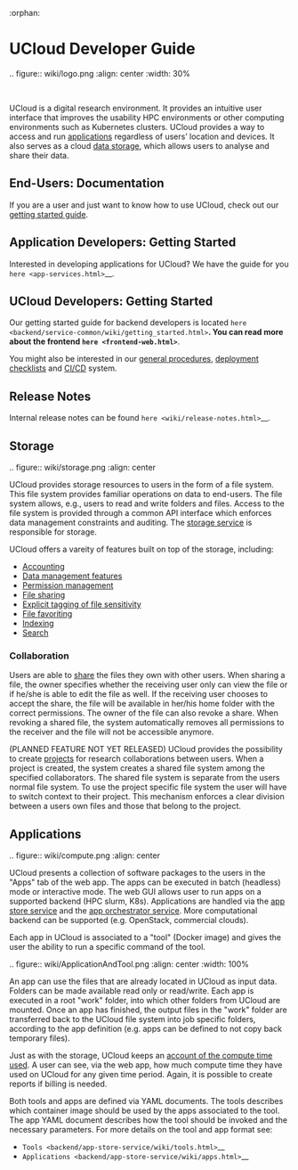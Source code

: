 :orphan:

# UCloud Developer Guide

.. figure:: wiki/logo.png
   :align: center
   :width: 30%

<br>

UCloud is a digital research environment. It provides an intuitive user
interface that improves the usability HPC environments or other computing
environments such as Kubernetes clusters. UCloud provides a way to access and
run [applications](#applications) regardless of users’ location and devices. It
also serves as a cloud [data storage](#storage), which allows users to
analyse and share their data.

<!-- TOOD Maybe talk about how this is an integrated platform. -->

## End-Users: Documentation

If you are a user and just want to know how to use UCloud, check out our
[getting started guide](../user/index.html). 

## Application Developers: Getting Started

Interested in developing applications for UCloud? We have the guide for you
`here <app-services.html>`__.

## UCloud Developers: Getting Started

Our getting started guide for backend developers is located
`here <backend/service-common/wiki/getting_started.html>`__. You can read more about the frontend `here <frontend-web.html>`__.

You might also be interested in our [general procedures](procedures.html), [deployment checklists](backend/service-common/wiki/deployment.html) and [CI/CD](infrastructure/wiki/Jenkins.html) system.

## Release Notes

Internal release notes can be found `here <wiki/release-notes.html>`__.

## Storage

.. figure:: wiki/storage.png
   :align: center

UCloud provides storage resources to users in the form of a file system. This
file system provides familiar operations on data to end-users. The file
system allows, e.g., users to read and write folders and files. Access to the
file system is provided through a common API interface which enforces data
management constraints and auditing. The [storage service](file-storage-service.html) is responsible for storage.

UCloud offers a vareity of features built on top of the storage, including:

- [Accounting](backend/accounting-storage-service/README.html)
- [Data management features](backend/storage-service/wiki/sensitivity.html)
- [Permission management](backend/storage-service/wiki/permissions.html)
- [File sharing](share-service.html)
- [Explicit tagging of file sensitivity](backend/storage-service/wiki/sensitivity.html)
- [File favoriting](backend/file-favorite-service/README.html)
- [Indexing](backend/indexing-service/README.html)
- [Search](backend/filesearch-service/README.html)

### Collaboration

Users are able to [share](share-service.html) the files they own with other users.
When sharing a file, the owner specifies whether the receiving user only can
view the file or if he/she is able to edit the file as well. If the receiving
user chooses to accept the share, the file will be available in her/his home
folder with the correct permissions. The owner of the file can also revoke a
share. When revoking a shared file, the system automatically removes all
permissions to the receiver and the file will not be accessible anymore.

(PLANNED FEATURE NOT YET RELEASED) UCloud provides the possibility to create
[projects](project-service.html) for research collaborations between
users. When a project is created, the system creates a shared file system
among the specified collaborators. The shared file system is separate from the
users normal file system. To use the project specific file system the user will
have to switch context to their project. This mechanism enforces a clear
division between a users own files and those that belong to the project.

## Applications

.. figure:: wiki/compute.png
   :align: center

UCloud presents a collection of software packages to the users in the "Apps"
tab of the web app. The apps can be executed in batch (headless) mode or
interactive mode. The web GUI allows user to run apps on a supported backend
(HPC slurm, K8s). Applications are handled via the [app store service](app-store-service.html) and the [app orchestrator service](app-services.html). More computational backend can be supported (e.g. OpenStack, commercial clouds).

Each app in UCloud is associated to a "tool" (Docker image) and gives the user
the ability to run a specific command of the tool. 

.. figure:: wiki/ApplicationAndTool.png
   :align: center
   :width: 100%

An app can use the files that are already located in UCloud as input data.
Folders can be made available read only or read/write. Each app is executed in a
root "work" folder, into which other folders from UCloud are mounted. Once an
app has finished, the output files in the "work" folder are transferred back to
the UCloud file system into job specific folders, according to the app
definition (e.g. apps can be defined to not copy back temporary files).

Just as with the storage, UCloud keeps an [account of the compute time used](accounting-service.html). A user can see, via the web app, how much
compute time they have used on UCloud for any given time period. Again, it is
possible to create reports if billing is needed.

Both tools and apps are defined via YAML documents. The tools describes which
container image should be used by the apps associated to the tool. The app YAML
document describes how the tool should be invoked and the necessary parameters.
For more details on the tool and app format see:
 - `Tools <backend/app-store-service/wiki/tools.html>`__
 - `Applications <backend/app-store-service/wiki/apps.html>`__

